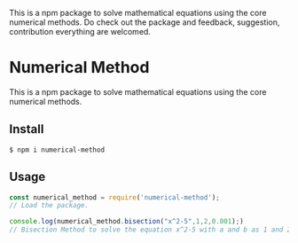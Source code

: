 This is a npm package to solve mathematical equations using the core numerical methods.
Do check out the package and feedback, suggestion, contribution everything are welcomed. 




# Numerical Method

This is a npm package to solve mathematical equations using the core numerical methods.


## Install

```
$ npm i numerical-method
```

## Usage

```js
const numerical_method = require('numerical-method');
// Load the package.

console.log(numerical_method.bisection("x^2-5",1,2,0.001);)
// Bisection Method to solve the equation x^2-5 with a and b as 1 and 2 and tolerance value 0.001.


```